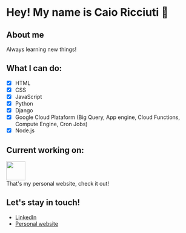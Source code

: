 # Hey! My name is Caio Ricciuti 👋
## About me
Always learning new things! 

## What I can do:
* [x] HTML
* [x] CSS
* [x] JavaScript
* [x] Python
* [x] Django 
* [x] Google Cloud Plataform (Big Query, App engine, Cloud Functions, Compute Engine, Cron Jobs)
* [x] Node.js

## Current working on:
<p>
    <a href="https://caioricciuti.com/" target="_blank"><img width="50" src="https://caioricciuti.com/assets/img/logo.png"></a><br/>
    That's my personal website, check it out! 
</p>

## Let's stay in touch!
* [LinkedIn](https://www.linkedin.com/in/caioricciuti)
* [Personal website](https://caioricciuti.com/?utm_source=girhubreademe)
